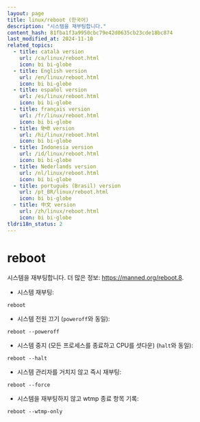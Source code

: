 ```yaml
---
layout: page
title: linux/reboot (한국어)
description: "시스템을 재부팅합니다."
content_hash: 81fba1f3a9950cbc79e42d0635cb23cde18bc874
last_modified_at: 2024-11-10
related_topics:
  - title: català version
    url: /ca/linux/reboot.html
    icon: bi bi-globe
  - title: English version
    url: /en/linux/reboot.html
    icon: bi bi-globe
  - title: español version
    url: /es/linux/reboot.html
    icon: bi bi-globe
  - title: français version
    url: /fr/linux/reboot.html
    icon: bi bi-globe
  - title: हिन्दी version
    url: /hi/linux/reboot.html
    icon: bi bi-globe
  - title: Indonesia version
    url: /id/linux/reboot.html
    icon: bi bi-globe
  - title: Nederlands version
    url: /nl/linux/reboot.html
    icon: bi bi-globe
  - title: português (Brasil) version
    url: /pt_BR/linux/reboot.html
    icon: bi bi-globe
  - title: 中文 version
    url: /zh/linux/reboot.html
    icon: bi bi-globe
tldri18n_status: 2
---
```

# reboot

시스템을 재부팅합니다.
더 많은 정보: <https://manned.org/reboot.8>.

- 시스템 재부팅:

`reboot`

- 시스템 전원 끄기 (`poweroff`와 동일):

`reboot --poweroff`

- 시스템 중지 (모든 프로세스를 종료하고 CPU를 셧다운) (`halt`와 동일):

`reboot --halt`

- 시스템 관리자를 거치지 않고 즉시 재부팅:

`reboot --force`

- 시스템을 재부팅하지 않고 wtmp 종료 항목 기록:

`reboot --wtmp-only`
